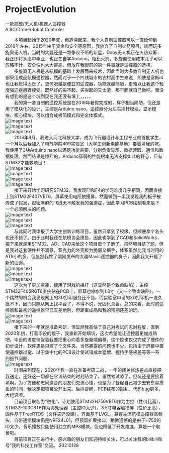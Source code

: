 # ProjectEvolution
一款航模/无人机/机器人遥控器  
A RC/Drone/Robot Controler    
  
&ensp;&ensp;&ensp;&ensp;本项目起始于2020年底，但追溯起来，我个人自制遥控器可以一直延伸到2016年左右。2015年由于资金和安全等原因，我放弃了自制火箭项目，转而玩多旋翼无人机，当时的大疆还是一颗争议不断的新星，Doby无人机正在火热众筹，我正即将从高中毕业，也正在自学Arduino。相比火箭，多旋翼使用成本几乎可以忽略不计，安全性也大大提高，但放在我眼前的第一件事就是遥控器的选择。  
&ensp;&ensp;&ensp;&ensp;多旋翼无人机是从航模的基础上发展而来技术，因此当时大多数自制无人机也都采用成品航模遥控器，然而对于一个四线城市的农村高中生来说，即使是富斯i6也让我觉得太贵了，更何况越是便宜的遥控器，功能就越简陋，更难以让我这个轻度强迫症患者接受。既然好的买不起，买得起的又太渣，那干脆就自己做吧。我没有想到的是这个坑到现在我还没有填上，，，，，  
&ensp;&ensp;&ensp;&ensp;我的第一套自制的遥控系统是在2016年暑假完成的，样子相当简陋，但还是用了模块化的设计，主控是Arduino nano，遥控器分为左右摇杆模块、显示模块、核心模块，可以组合成极简模式和完全体模式。  
 ![Image text](https://github.com/liulizhi1031/ProjectEvolution/blob/master/Reference/PastProjectImages/2016_1_01.jpg)  
 ![Image text](https://github.com/liulizhi1031/ProjectEvolution/blob/master/Reference/PastProjectImages/2016_1_02.jpg)  
 ![Image text](https://github.com/liulizhi1031/ProjectEvolution/blob/master/Reference/PastProjectImages/2016_1_03.jpg)  
&ensp;&ensp;&ensp;&ensp;2016年9月，我进入河北科技大学，成为飞行器设计与工程专业的首批学生，一个月以后我加入了电气学院409实验室（大学生创新素能基地）接着填我的坑。我使用了3块Arduino nano以满足功能需要，分别负责显示、数据读取、通信和数据处理。然而结果是惨烈的，Arduino孱弱的性能根本无法支撑如此的野心，只有STM32才能救项目！  
 ![Image text](https://github.com/liulizhi1031/ProjectEvolution/blob/master/Reference/PastProjectImages/2016_2_01.jpg)  
 ![Image text](https://github.com/liulizhi1031/ProjectEvolution/blob/master/Reference/PastProjectImages/2016_2_02.jpg)  
 ![Image text](https://github.com/liulizhi1031/ProjectEvolution/blob/master/Reference/PastProjectImages/2016_2_03.jpg)  
 ![Image text](https://github.com/liulizhi1031/ProjectEvolution/blob/master/Reference/PastProjectImages/2016_2_04.jpg)  
&ensp;&ensp;&ensp;&ensp;接下来开始学习研究STM32，我发现F1和F4的学习难度几乎相同，因而直接上到STM32F407VET6，屏幕使用电阻触摸屏，然而做到一半我发现我的板子被焊成了假发，密密麻麻的飞线无不触发我的强迫症，因此学习PCB绘制看来是下一个必须解决的问题。  
 ![Image text](https://github.com/liulizhi1031/ProjectEvolution/blob/master/Reference/PastProjectImages/2017_1_01.jpg)  
 ![Image text](https://github.com/liulizhi1031/ProjectEvolution/blob/master/Reference/PastProjectImages/2017_1_02.jpg)  
 ![Image text](https://github.com/liulizhi1031/ProjectEvolution/blob/master/Reference/PastProjectImages/2017_1_03.jpg)  
&ensp;&ensp;&ensp;&ensp;与此同时我申报了大学生创新训练项目，虽然只拿到了校级，但顺便拿个名头也还不错了。由于此时我还在航模协会摸鱼，因此也学到了CAD和SolidWorks，接下来就是用STM32、AD、CAD来给这个项目做个了断了。虽然项目结了题，但是我对这套硬件并不满意，亚克力的外壳极为脆弱又搁手，体积虽然比我当时用的AT9小的多，但显然我馋了刚刚发布的大疆Mavic遥控器的身子，因此我又开启了新的征途。  
 ![Image text](https://github.com/liulizhi1031/ProjectEvolution/blob/master/Reference/PastProjectImages/2017_2_01.jpg)  
 ![Image text](https://github.com/liulizhi1031/ProjectEvolution/blob/master/Reference/PastProjectImages/2017_2_02.jpg)  
 ![Image text](https://github.com/liulizhi1031/ProjectEvolution/blob/master/Reference/PastProjectImages/2017_2_03.jpg)  
&ensp;&ensp;&ensp;&ensp;这次为了更加紧凑，使用了游戏机摇杆（这显然是个致命缺陷），主控STM32F405RGT6直接贴在PCB上，屏幕也缩水到1.8寸（又一个致命缺陷）。一个偶然的机会我发现网上的3D打印服务还不错，而实验室申请的3D打印机一直久批不下，因而只能从网上找平台了，不得不说，光固化真香。总的来看，此时的遥控器和最初的遥控器早已天差地别，但距离成品和我的预期还差的远。  
 ![Image text](https://github.com/liulizhi1031/ProjectEvolution/blob/master/Reference/PastProjectImages/2018_01.jpg)  
 ![Image text](https://github.com/liulizhi1031/ProjectEvolution/blob/master/Reference/PastProjectImages/2018_2020_1.JPG)  
&ensp;&ensp;&ensp;&ensp;接下来的一年就是准备考研，但显然我高估了自己对考试的忍耐程度，直到2020年初，打着毕设的幌子，我重新开始填坑，这次希望能让遥控器更加成熟吧。毕设的进度催促着我要把重心向着多旋翼端偏移，这个控也仅仅完成了硬件的初步设计，软件更是只建了个文件夹。当然暴露的问题也不少，包括由于屏幕中置使遥控器过宽、过于集中化的PCB设计使试错成本猛增、握持手感极差等等一系列细节问题。  
 ![Image text](https://github.com/liulizhi1031/ProjectEvolution/blob/master/Reference/PastProjectImages/2018_2020_2.JPG)  
&ensp;&ensp;&ensp;&ensp;时间来到现在，2020年我一直在准备考研二战，一年的闭关修炼差点直接把我送走，还好这一切都在它该结束的时刻结束了。虽然考试凉了，但坑还是要接着填啊。为了方便和志同道合的朋友们交流心德，也是为了督促自己减少去安东星摸鱼的时间，我决定把项目公开出来。后排提醒，PCB线布的贼乱、代码bug更多，大佬轻喷。  
&ensp;&ensp;&ensp;&ensp;目前项目取名为“进化”，计划使用STM32H750VBT6作为主控（性价比高），STM32F103C8T6作为协处理器（主控IO太少），3.5寸电容触摸屏（性价比高），固件基于FreeRTOS（文件夹还没建），界面基于LVGL，兼容主流航模遥控器高频头，自带通信模块仍是NRF24L01，但预留扩展接口，稍微遗憾的是由于H750的IO太少，音乐播放只能使用独立的MP3模块，但也降低了开发难度，算是一个取舍吧。  
&ensp;&ensp;&ensp;&ensp;目前项目正在进行中，感兴趣的朋友们欢迎持续关注，可以关注我的bilibili账号“我的科技工作室”交流。 20210128
